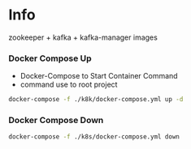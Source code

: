 # Info

zookeeper + kafka + kafka-manager images

### Docker Compose Up

- Docker-Compose to Start Container Command
- command use to root project

```bash
docker-compose -f ./k8k/docker-compose.yml up -d
```

### Docker Compose Down

```bash 
docker-compose -f ./k8s/docker-compose.yml down
```

